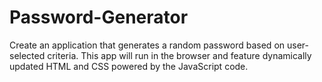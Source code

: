 # Password-Generator
Create an application that generates a random password based on user-selected criteria. This app will run in the browser and feature dynamically updated HTML and CSS powered by the JavaScript code.
